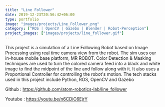 ```yaml
---
title: "Line Follower"
date: 2019-12-23T20:56:42+06:00
type: portfolio
image: "images/projects/Line_Follower.png"
category: ["ROS | OpenCV | Gazebo | Blender | Robot-Perception"]
project_images: ["images/projects/line_follower.gif"]
---
```


This project is a simulation of a Line Following Robot based on Image Processing using real time camera view from the robot. The sim uses our in-house mobile base platform, MR ROBOT.
Color Detection & Masking techniques are used to turn the colored camera feed into a black and white image to find the midpoint of the line and follow along with it. It also uses a Proportional Controller for controlling the robot's motion.
The tech stacks used in this project include Python, ROS, OpenCV and Gazebo

Github : https://github.com/atom-robotics-lab/line_follower

Youtube : https://youtu.be/n6CDiC6EjrY

